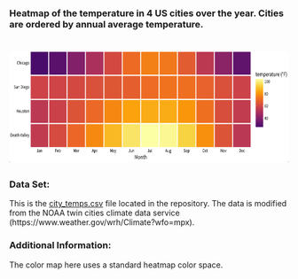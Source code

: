 <h3>Heatmap of the temperature in 4 US cities over the year.  Cities are ordered by annual average temperature.<h1>
<img  height="200" alt="Heatmap of Cities" src="https://github.com/Dylanosaurus/processing_heatmap/blob/main/hm1.png?raw=true"/> 
<h3>Data Set:</h3>
<p>This is the <a href="https://github.com/Dylanosaurus/processing_heatmap/blob/main/city_temps.csv">city_temps.csv</a> file located in the repository.  The data is modified from the NOAA twin cities climate data service (https://www.weather.gov/wrh/Climate?wfo=mpx).
<h3>Additional Information:</h3>
<p>The color map here uses a standard heatmap color space.</p>
